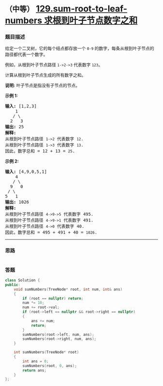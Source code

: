 # `（中等）` [129.sum-root-to-leaf-numbers 求根到叶子节点数字之和](https://leetcode-cn.com/problems/sum-root-to-leaf-numbers/)

### 题目描述
<p>给定一个二叉树，它的每个结点都存放一个&nbsp;<code>0-9</code>&nbsp;的数字，每条从根到叶子节点的路径都代表一个数字。</p>

<p>例如，从根到叶子节点路径 <code>1->2->3</code> 代表数字 <code>123</code>。</p>

<p>计算从根到叶子节点生成的所有数字之和。</p>

<p><strong>说明:</strong>&nbsp;叶子节点是指没有子节点的节点。</p>

<p><strong>示例 1:</strong></p>

<pre><strong>输入:</strong> [1,2,3]
    1
   / \
  2   3
<strong>输出:</strong> 25
<strong>解释:</strong>
从根到叶子节点路径 <code>1->2</code> 代表数字 <code>12</code>.
从根到叶子节点路径 <code>1->3</code> 代表数字 <code>13</code>.
因此，数字总和 = 12 + 13 = <code>25</code>.</pre>

<p><strong>示例 2:</strong></p>

<pre><strong>输入:</strong> [4,9,0,5,1]
    4
   / \
  9   0
&nbsp;/ \
5   1
<strong>输出:</strong> 1026
<strong>解释:</strong>
从根到叶子节点路径 <code>4->9->5</code> 代表数字 495.
从根到叶子节点路径 <code>4->9->1</code> 代表数字 491.
从根到叶子节点路径 <code>4->0</code> 代表数字 40.
因此，数字总和 = 495 + 491 + 40 = <code>1026</code>.</pre>


---
### 思路
```
```



### 答题
``` C++
class Solution {
public:
    void sumNumbers(TreeNode* root, int num, int& ans)
    {
        if (root == nullptr) return;
        num *= 10;
        num += root->val;
        if (root->left == nullptr && root->right == nullptr)
        {
            ans += num;
            return;
        }
        sumNumbers(root->left, num, ans);
        sumNumbers(root->right, num, ans);
    }

    int sumNumbers(TreeNode* root) 
    {
        int ans = 0;
        sumNumbers(root, 0, ans);
        return ans;
    }
};
```




